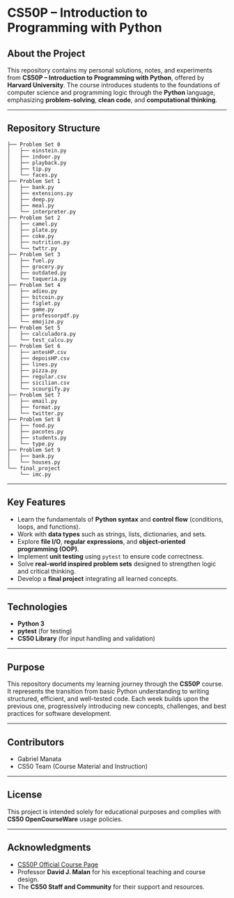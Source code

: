# CS50P – Introduction to Programming with Python

## About the Project

This repository contains my personal solutions, notes, and experiments from **CS50P – Introduction to Programming with Python**, offered by **Harvard University**.
The course introduces students to the foundations of computer science and programming logic through the **Python** language, emphasizing **problem-solving**, **clean code**, and **computational thinking**.

---

## Repository Structure

```
├── Problem Set 0
│   ├── einstein.py
│   ├── indoor.py
│   ├── playback.py
│   ├── tip.py
│   └── faces.py    
├── Problem Set 1
│   ├── bank.py
│   ├── extensions.py
│   ├── deep.py
│   ├── meal.py
│   └── interpreter.py
├── Problem Set 2
│   ├── camel.py
│   ├── plate.py
│   ├── coke.py
│   ├── nutrition.py
│   └── twttr.py
├── Problem Set 3
│   ├── fuel.py
│   ├── grocery.py
│   ├── outdated.py
│   └── taqueria.py
├── Problem Set 4
│   ├── adieu.py
│   ├── bitcoin.py
│   ├── figlet.py
│   ├── game.py
│   ├── professorpdf.py
│   └── emojize.py
├── Problem Set 5
│   ├── calculadora.py
│   └── test_calcu.py
├── Problem Set 6
│   ├── antesHP.csv
│   ├── depoisHP.csv
│   ├── lines.py
│   ├── pizza.py
│   ├── regular.csv
│   ├── sicilian.csv
│   └── scourgify.py
├── Problem Set 7
│   ├── email.py
│   ├── format.py
│   └── twitter.py
├── Problem Set 8
│   ├── food.py
│   ├── pacotes.py
│   ├── students.py
│   └── type.py
├── Problem Set 9
│   ├── bank.py
│   └── houses.py
└── final_project
    └── imc.py
```

---

## Key Features

* Learn the fundamentals of **Python syntax** and **control flow** (conditions, loops, and functions).
* Work with **data types** such as strings, lists, dictionaries, and sets.
* Explore **file I/O**, **regular expressions**, and **object-oriented programming (OOP)**.
* Implement **unit testing** using `pytest` to ensure code correctness.
* Solve **real-world inspired problem sets** designed to strengthen logic and critical thinking.
* Develop a **final project** integrating all learned concepts.

---

## Technologies

* **Python 3**
* **pytest** (for testing)
* **CS50 Library** (for input handling and validation)

---

## Purpose

This repository documents my learning journey through the **CS50P** course.
It represents the transition from basic Python understanding to writing structured, efficient, and well-tested code.
Each week builds upon the previous one, progressively introducing new concepts, challenges, and best practices for software development.

---

## Contributors

* Gabriel Manata
* CS50 Team (Course Material and Instruction)

---

## License

This project is intended solely for educational purposes and complies with **CS50 OpenCourseWare** usage policies.

---

## Acknowledgments

* [CS50P Official Course Page](https://cs50.harvard.edu/python/)
* Professor **David J. Malan** for his exceptional teaching and course design.
* The **CS50 Staff and Community** for their support and resources.
